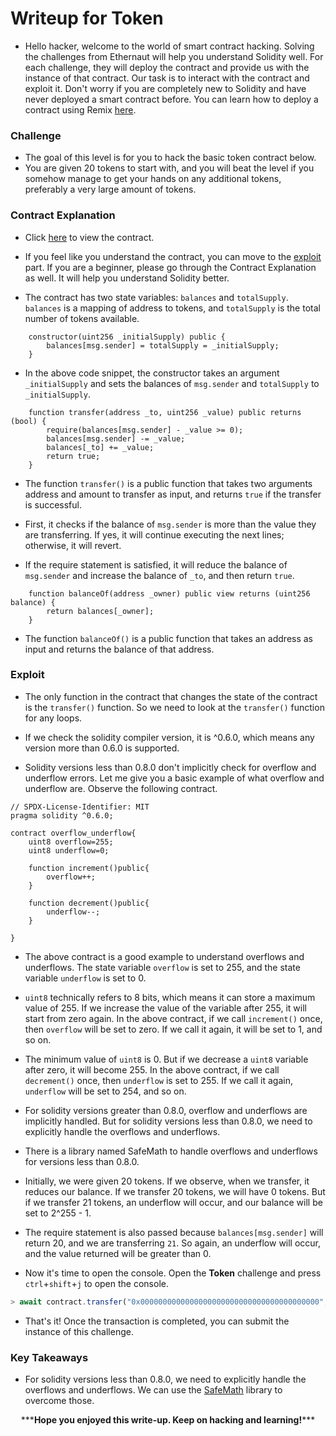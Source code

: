 # Writeup for Token

- Hello hacker, welcome to the world of smart contract hacking. Solving the challenges from Ethernaut will help you understand Solidity well. For each challenge, they will deploy the contract and provide us with the instance of that contract. Our task is to interact with the contract and exploit it. Don't worry if you are completely new to Solidity and have never deployed a smart contract before. You can learn how to deploy a contract using Remix [here](https://youtu.be/3xNFZI8Ste4?si=i3cWN87OpX85zp6k).

### Challenge

- The goal of this level is for you to hack the basic token contract below.
- You are given 20 tokens to start with, and you will beat the level if you somehow manage to get your hands on any additional tokens, preferably a very large amount of tokens.

### Contract Explanation

- Click [here](./src/contracts/Token.sol) to view the contract.

- If you feel like you understand the contract, you can move to the [exploit](#exploit) part. If you are a beginner, please go through the Contract Explanation as well. It will help you understand Solidity better.

- The contract has two state variables: `balances` and `totalSupply`. `balances` is a mapping of address to tokens, and `totalSupply` is the total number of tokens available.

```solidity
    constructor(uint256 _initialSupply) public {
        balances[msg.sender] = totalSupply = _initialSupply;
    }
```

- In the above code snippet, the constructor takes an argument `_initialSupply` and sets the balances of `msg.sender` and `totalSupply` to `_initialSupply`.

```solidity
    function transfer(address _to, uint256 _value) public returns (bool) {
        require(balances[msg.sender] - _value >= 0);
        balances[msg.sender] -= _value;
        balances[_to] += _value;
        return true;
    }
```

- The function `transfer()` is a public function that takes two arguments address and amount to transfer as input, and returns `true` if the transfer is successful.

- First, it checks if the balance of `msg.sender` is more than the value they are transferring. If yes, it will continue executing the next lines; otherwise, it will revert.

- If the require statement is satisfied, it will reduce the balance of `msg.sender` and increase the balance of `_to`, and then return `true`.

```solidity
    function balanceOf(address _owner) public view returns (uint256 balance) {
        return balances[_owner];
    }
```

- The function `balanceOf()` is a public function that takes an address as input and returns the balance of that address.

### Exploit

- The only function in the contract that changes the state of the contract is the `transfer()` function. So we need to look at the `transfer()` function for any loops.

- If we check the solidity compiler version, it is ^0.6.0, which means any version more than 0.6.0 is supported.

- Solidity versions less than 0.8.0 don't implicitly check for overflow and underflow errors. Let me give you a basic example of what overflow and underflow are. Observe the following contract.

```solidity
// SPDX-License-Identifier: MIT
pragma solidity ^0.6.0;

contract overflow_underflow{
    uint8 overflow=255;
    uint8 underflow=0;

    function increment()public{
        overflow++;
    }

    function decrement()public{
        underflow--;
    }

}
```

- The above contract is a good example to understand overflows and underflows. The state variable `overflow` is set to 255, and the state variable `underflow` is set to 0.

- `uint8` technically refers to 8 bits, which means it can store a maximum value of 255. If we increase the value of the variable after 255, it will start from zero again. In the above contract, if we call `increment()` once, then `overflow` will be set to zero. If we call it again, it will be set to 1, and so on.

- The minimum value of `uint8` is 0. But if we decrease a `uint8` variable after zero, it will become 255. In the above contract, if we call `decrement()` once, then `underflow` is set to 255. If we call it again, `underflow` will be set to 254, and so on.

- For solidity versions greater than 0.8.0, overflow and underflows are implicitly handled. But for solidity versions less than 0.8.0, we need to explicitly handle the overflows and underflows.

- There is a library named SafeMath to handle overflows and underflows for versions less than 0.8.0.

- Initially, we were given 20 tokens. If we observe, when we transfer, it reduces our balance. If we transfer 20 tokens, we will have 0 tokens. But if we transfer 21 tokens, an underflow will occur, and our balance will be set to 2^255 - 1.

- The require statement is also passed because `balances[msg.sender]` will return 20, and we are transferring `21`. So again, an underflow will occur, and the value returned will be greater than 0.

- Now it's time to open the console. Open the **Token** challenge and press `ctrl`+`shift`+`j` to open the console.

```javascript
> await contract.transfer("0x0000000000000000000000000000000000000000",21)
```

- That's it! Once the transaction is completed, you can submit the instance of this challenge.

### Key Takeaways

- For solidity versions less than 0.8.0, we need to explicitly handle the overflows and underflows. We can use the [SafeMath](https://github.com/aave/protocol-v2/blob/master/contracts/dependencies/openzeppelin/contracts/SafeMath.sol) library to overcome those.

<p style="text-align:center;">***<strong>Hope you enjoyed this write-up. Keep on hacking and learning!</strong>***</p>

